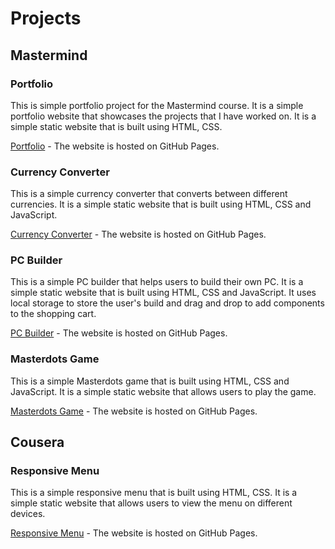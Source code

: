 # Projects

## Mastermind

### Portfolio

This is simple portfolio project for the Mastermind course. It is a simple portfolio website that showcases the projects that I have worked on. It is a simple static website that is built using HTML, CSS.

[Portfolio](https://nightmarevco.github.io/HTML-CSS/) - The website is hosted on GitHub Pages.

### Currency Converter

This is a simple currency converter that converts between different currencies. It is a simple static website that is built using HTML, CSS and JavaScript.

[Currency Converter](https://nightmarevco.github.io/currency-converter/) - The website is hosted on GitHub Pages.

### PC Builder

This is a simple PC builder that helps users to build their own PC. It is a simple static website that is built using HTML, CSS and JavaScript. It uses local storage to store the user's build and drag and drop to add components to the shopping cart.

[PC Builder](https://nightmarevco.github.io/pc-builder/) - The website is hosted on GitHub Pages.

### Masterdots Game

This is a simple Masterdots game that is built using HTML, CSS and JavaScript. It is a simple static website that allows users to play the game.

[Masterdots Game](https://nightmarevco.github.io/HTML-CSS-JS/) - The website is hosted on GitHub Pages.

## Cousera

### Responsive Menu

This is a simple responsive menu that is built using HTML, CSS. It is a simple static website that allows users to view the menu on different devices.

[Responsive Menu](https://nightmarevco.github.io/module2-solution/) - The website is hosted on GitHub Pages.
